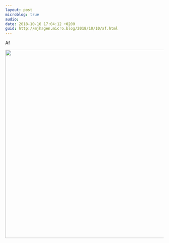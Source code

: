 ```yaml
---
layout: post
microblog: true
audio: 
date: 2018-10-10 17:04:12 +0200
guid: http://mjhagen.micro.blog/2018/10/10/af.html
---
```

Af

<img src="http://mjhagen.micro.blog/uploads/2018/0ccd22907f.jpg" width="600" height="600" />
